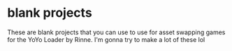 # blank projects
These are blank projects that you can use to use for asset swapping games for the YoYo Loader by Rinne.
I'm gonna try to make a lot of these lol
